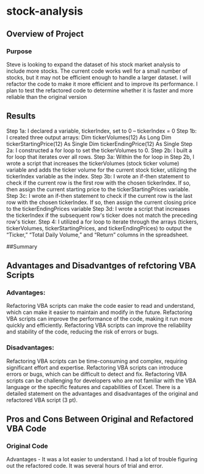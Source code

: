# stock-analysis
## Overview of Project
### Purpose

Steve is looking to expand the dataset of his stock market analysis to include more stocks. The current code works well for a small number of stocks, but it may not be efficient enough to handle a larger dataset. I will refactor the code to make it more efficient and to improve its performance. I plan to test the refactored code to determine whether it is faster and more reliable than the original version

## Results

Step 1a: I declared a variable, tickerIndex, set to 0 – tickerIndex = 0
Step 1b: I created three output arrays:
 Dim tickerVolumes(12) As Long
 Dim tickerStartingPrice(12) As Single
 Dim tickerEndingPrice(12) As Single
Step 2a: I constructed a for loop to set the tickerVolumes to 0.
Step 2b: I built a for loop that iterates over all rows.
Step 3a: Within the for loop in Step 2b, I wrote a script that increases the tickerVolumes (stock ticker volume) variable and adds the ticker volume for the current stock ticker, utilizing the tickerIndex variable as the index. 
Step 3b: I wrote an if-then statement to check if the current row is the first row with the chosen tickerIndex. If so, then assign the current starting price to the tickerStartingPrices variable.
Step 3c: I wrote an if-then statement to check if the current row is the last row with the chosen tickerIndex. If so, then assign the current closing price to the tickerEndingPrices variable
Step 3d: I wrote a script that increases the tickerIndex if the subsequent row's ticker does not match the preceding row's ticker.
Step 4: I utilized a for loop to iterate through the arrays (tickers, tickerVolumes, tickerStartingPrices, and tickerEndingPrices) to output the “Ticker,” “Total Daily Volume,” and “Return” columns in the spreadsheet.

##Summary

## Advantages and Disadvantges of refctoring VBA Scripts

### Advantages:

Refactoring VBA scripts can make the code easier to read and understand, which can make it easier to maintain and modify in the future.
Refactoring VBA scripts can improve the performance of the code, making it run more quickly and efficiently.
Refactoring VBA scripts can improve the reliability and stability of the code, reducing the risk of errors or bugs.

### Disadvantages:

Refactoring VBA scripts can be time-consuming and complex, requiring significant effort and expertise.
Refactoring VBA scripts can introduce errors or bugs, which can be difficult to detect and fix.
Refactoring VBA scripts can be challenging for developers who are not familiar with the VBA language or the specific features and capabilities of Excel.
There is a detailed statement on the advantages and disadvantages of the original and refactored VBA script (3 pt).

## Pros and Cons Between Original and Refactored VBA Code
### Original Code
Advantages - It was a lot easier to understand.  I had a lot of trouble figuring out the refactored code.  It was several hours of trial and error. 
